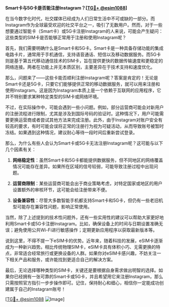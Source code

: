 **Smart卡与5G卡是否能注册Instagram？[[TG💪+ @esim1088](https://t.me/s/esim1088)]**

在当今数字化时代，社交媒体已经成为人们日常生活中不可或缺的一部分。而Instagram作为全球最受欢迎的社交平台之一，吸引了无数用户。然而，对于一些想要通过智能卡（Smart卡）或5G卡注册Instagram的人来说，可能会产生疑问：这些类型的SIM卡是否能够正常用于注册和使用Instagram呢？

首先，我们需要明确什么是Smart卡和5G卡。Smart卡是一种具备存储功能的集成电路卡片，通常用于手机通信，支持语音通话、短信以及移动数据服务。而5G卡则是基于第五代移动通信技术的SIM卡，旨在提供更快的数据传输速度和更稳定的网络连接。两者在功能上并无本质区别，主要差异在于技术支持和速度优化。

那么，问题来了——这些卡能否顺利注册Instagram呢？答案是肯定的！无论是Smart卡还是5G卡，只要它们能够提供正常的移动数据服务，就可以用来注册和使用Instagram。这是因为Instagram本质上是一个依赖于互联网的应用程序，它并不特别要求某种特定类型的SIM卡或网络环境。

不过，在实际操作中，可能会遇到一些小问题。例如，部分运营商可能会对新用户的注册流程进行限制，尤其是涉及到国际号码的验证时。这种情况下，用户可能需要更换运营商或者尝试其他方法来完成注册。此外，由于Instagram对账户安全有较高的要求，有时可能会误将正常的注册行为视为可疑活动，从而导致账号被暂时冻结。如果遇到这种情况，建议耐心等待一段时间后重新尝试登录。

那么，为什么有些人会认为Smart卡或5G卡无法注册Instagram呢？这可能与以下几个因素有关：

1. **网络稳定性**：虽然Smart卡和5G卡都能提供数据服务，但不同地区的网络覆盖情况可能存在差异。如果所在区域的信号较弱，可能导致注册过程中出现问题。
   
2. **运营商限制**：某些运营商可能会出于商业策略考虑，对特定国家或地区的用户设置额外的审核环节，这可能会给注册带来不便。

3. **设备兼容性**：尽管大多数智能手机都支持Smart卡和5G卡，但仍有一些老旧机型可能存在兼容性问题，影响正常使用。

当然，除了上述提到的技术性问题外，还有一些实用性的建议可以帮助大家更好地利用Smart卡或5G卡注册Instagram。比如，确保设备上的时间与日期设置准确无误；避免使用公共Wi-Fi进行敏感操作；定期更新应用程序以获取最新版本等。

说到这里，不得不提一下eSIM卡的优势。近年来，随着科技的发展，eSIM卡逐渐成为一种新兴趋势。相比传统物理SIM卡，eSIM卡具有体积小巧、无需更换的特点，非常适合经常旅行或更换设备的人群。如果你对eSIM卡感兴趣，不妨关注一下相关产品和服务，或许能找到更适合自己的解决方案。

最后，无论选择哪种类型的SIM卡，关键还是要根据自身需求做出明智的选择。如果你已经拥有一张可靠的Smart卡或5G卡，并且希望用它来注册Instagram，那么只需按照官方指引一步步操作即可。记住，保持耐心和细心，相信你一定能成功创建属于自己的Instagram账号！

[[TG💪+ @esim1088](https://t.me/s/esim1088) ![Image](https://i.postimg.cc/4NQfJmqS/Snipaste-2025-05-13-00-14-12.png)]